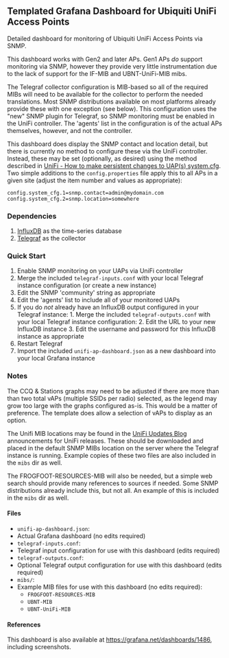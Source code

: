 ## Templated Grafana Dashboard for Ubiquiti UniFi Access Points

Detailed dashboard for monitoring of Ubiquiti UniFi Access Points via SNMP.

This dashboard works with Gen2 and later APs.  Gen1 APs *do* support monitoring via SNMP, however they provide very little instrumentation due to the lack of support for the IF-MIB and UBNT-UniFi-MIB mibs.

The Telegraf collector configuration is MIB-based so all of the required MIBs will need to be available for the collector to perform the needed translations.  Most SNMP distributions available on most platforms already provide these with one exception (see below).  This configuration uses the "new" SNMP plugin for Telegraf, so SNMP monitoring must be enabled in the UniFi controller.  The 'agents' list in the configuration is of the actual APs themselves, however, and not the controller.

This dashboard does display the SNMP contact and location detail, but there is currently no method to configure these via the UniFi controller.  Instead, these may be set (optionally, as desired) using the method described in [UniFi - How to make persistent changes to UAP(s) system.cfg](https://help.ubnt.com/hc/en-us/articles/205223330-UniFi-How-to-make-persistent-changes-to-UAP-s-system-cfg).  Two simple additions to the `config.properties` file apply this to all APs in a given site (adjust the item number and values as appropriate):
```
config.system_cfg.1=snmp.contact=admin@mydomain.com
config.system_cfg.2=snmp.location=somewhere
```

### Dependencies
1. [InfluxDB](https://docs.influxdata.com/influxdb/) as the time-series database
2. [Telegraf](https://docs.influxdata.com/telegraf/) as the collector


### Quick Start
1. Enable SNMP monitoring on your UAPs via UniFi controller
2. Merge the included `telegraf-inputs.conf` with your local Telegraf instance configuration (or create a new instance)
  1. Edit the SNMP 'community' string as appropriate
  2. Edit the 'agents' list to include all of your monitored UAPs
  3. If you do _not_ already have an InfluxDB output configured in your Telegraf instance:
    1. Merge the included `telegraf-outputs.conf` with your local Telegraf instance configuration:
    2. Edit the URL to your new InfluxDB instance
    3. Edit the username and password for this InfluxDB instance as appropriate
3.  Restart Telegraf
4.  Import the included `unifi-ap-dashboard.json` as a new dashboard into your local Grafana instance


### Notes
The CCQ & Stations graphs may need to be adjusted if there are more than than two total vAPs (multiple SSIDs per radio) selected, as the legend may grow too large with the graphs configured as-is.  This would be a matter of preference.  The template does allow a selection of vAPs to display as an option.

The Unifi MIB locations may be found in the [UniFi Updates Blog](https://community.ubnt.com/t5/UniFi-Updates-Blog/bg-p/Blog_UniFi) announcements for UniFi releases. These should be downloaded and placed in the default SNMP MIBs location on the server where the Telegraf instance is running.  Example copies of these two files are also included in the `mibs` dir as well.

The FROGFOOT-RESOURCES-MIB will also be needed, but a simple web search should provide many references to sources if needed.  Some SNMP distributions already include this, but not all.  An example of this is included in the `mibs` dir as well.


#### Files
- `unifi-ap-dashboard.json`:
 - Actual Grafana dashboard (no edits required)
- `telegraf-inputs.conf`:
 - Telegraf input configuration for use with this dashboard (edits required)
- `telegraf-outputs.conf`:
 - Optional Telegraf output configuration for use with this dashboard (edits required)
- `mibs/`:  
 - Example MIB files for use with this dashboard (no edits required):
     - `FROGFOOT-RESOURCES-MIB` 
     - `UBNT-MIB` 
     - `UBNT-UniFi-MIB` 


#### References
This dashboard is also available at https://grafana.net/dashboards/1486, including screenshots.
